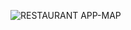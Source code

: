 ![RESTAURANT APP-MAP](https://user-images.githubusercontent.com/67829382/102114477-4c63a480-3e4b-11eb-8563-10e0520dab0f.gif)
